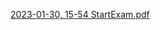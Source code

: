 [2023-01-30, 15-54 StartExam.pdf](https://github.com/Banstra/6sem/files/10537598/2023-01-30.15-54.StartExam.pdf)

